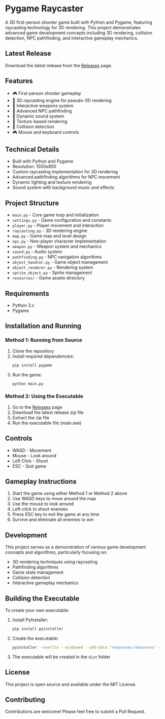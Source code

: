 # Pygame Raycaster

A 3D first-person shooter game built with Python and Pygame, featuring raycasting technology for 3D rendering. This project demonstrates advanced game development concepts including 3D rendering, collision detection, NPC pathfinding, and interactive gameplay mechanics.

## Latest Release

Download the latest release from the [Releases](https://github.com/HabibUllah61103/Pygame-Raycaster/releases) page.

## Features

- 🎮 First-person shooter gameplay
- 🌟 3D raycasting engine for pseudo-3D rendering
- 🎯 Interactive weapons system
- 🧭 Advanced NPC pathfinding
- 🎵 Dynamic sound system
- 🎨 Texture-based rendering
- 🎯 Collision detection
- 🎮 Mouse and keyboard controls

## Technical Details

- Built with Python and Pygame
- Resolution: 1500x850
- Custom raycasting implementation for 3D rendering
- Advanced pathfinding algorithms for NPC movement
- Dynamic lighting and texture rendering
- Sound system with background music and effects

## Project Structure

- `main.py` - Core game loop and initialization
- `settings.py` - Game configuration and constants
- `player.py` - Player movement and interaction
- `raycasting.py` - 3D rendering engine
- `map.py` - Game map and level design
- `npc.py` - Non-player character implementation
- `weapon.py` - Weapon system and mechanics
- `sound.py` - Audio system
- `pathfinding.py` - NPC navigation algorithms
- `object_handler.py` - Game object management
- `object_renderer.py` - Rendering system
- `sprite_object.py` - Sprite management
- `resources/` - Game assets directory

## Requirements

- Python 3.x
- Pygame

## Installation and Running

### Method 1: Running from Source

1. Clone the repository
2. Install required dependencies:
   ```bash
   pip install pygame
   ```
3. Run the game:
   ```bash
   python main.py
   ```

### Method 2: Using the Executable

1. Go to the [Releases](https://github.com/HabibUllah61103/Pygame-Raycaster/releases) page
2. Download the latest release zip file
3. Extract the zip file
4. Run the executable file (main.exe)

## Controls

- WASD - Movement
- Mouse - Look around
- Left Click - Shoot
- ESC - Quit game

## Gameplay Instructions

1. Start the game using either Method 1 or Method 2 above
2. Use WASD keys to move around the map
3. Use the mouse to look around
4. Left-click to shoot enemies
5. Press ESC key to exit the game at any time
6. Survive and eliminate all enemies to win

## Development

This project serves as a demonstration of various game development concepts and algorithms, particularly focusing on:

- 3D rendering techniques using raycasting
- Pathfinding algorithms
- Game state management
- Collision detection
- Interactive gameplay mechanics

## Building the Executable

To create your own executable:

1. Install PyInstaller:

   ```bash
   pip install pyinstaller
   ```

2. Create the executable:

   ```bash
   pyinstaller --onefile --windowed --add-data "resources;resources" --add-data "resource_path.py;." main.py
   ```

3. The executable will be created in the `dist` folder

## License

This project is open source and available under the MIT License.

## Contributing

Contributions are welcome! Please feel free to submit a Pull Request.

